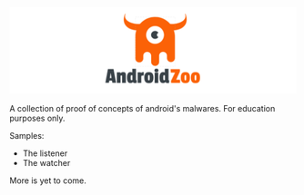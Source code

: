 ![Android Zoo](android-zoo.png)

A collection of proof of concepts of android's malwares. For education purposes only.

Samples:
  - The listener
  - The watcher

More is yet to come.
